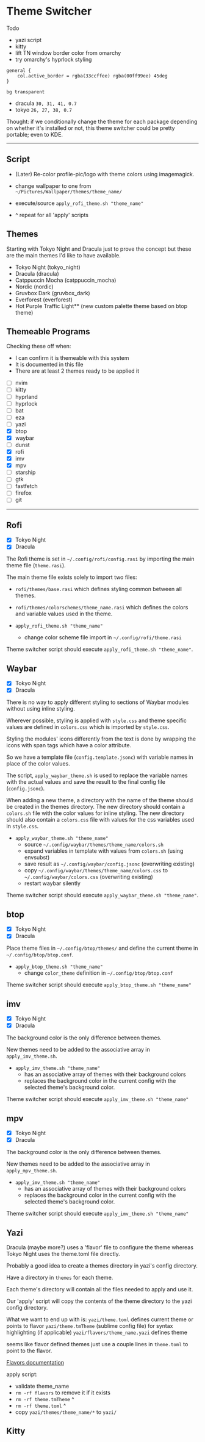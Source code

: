 # Theme Switcher

Todo
- yazi script
- kitty
- lift TN window border color from omarchy
- try omarchy's hyprlock styling
```
general {
    col.active_border = rgba(33ccffee) rgba(00ff99ee) 45deg
}
```

`bg transparent`
- dracula `30, 31, 41, 0.7`
- tokyo `26, 27, 38, 0.7`

Thought: if we conditionally change the theme for each package depending 
on whether it's installed or not, this theme switcher could be pretty portable;
even to KDE.

---

## Script

- (Later) Re-color profile-pic/logo with theme colors using imagemagick.

- change wallpaper to one from `~/Pictures/Wallpaper/themes/theme_name/`
- execute/source `apply_rofi_theme.sh "theme_name"`
- ^ repeat for all 'apply' scripts

## Themes

Starting with Tokyo Night and Dracula just to prove the concept but these are the main themes I'd like to have available.

- Tokyo Night (tokyo_night)
- Dracula (dracula)
- Catppuccin Mocha (catppuccin_mocha)
- Nordic (nordic)
- Gruvbox Dark (gruvbox_dark)
- Everforest (everforest)
- Hot Purple Traffic Light** (new custom palette theme based on btop theme)

## Themeable Programs

Checking these off when:
- I can confirm it is themeable with this system
- It is documented in this file
- There are at least 2 themes ready to be applied it

- [ ] nvim
- [ ] kitty
- [ ] hyprland
- [ ] hyprlock
- [ ] bat
- [ ] eza
- [ ] yazi
- [x] btop
- [x] waybar
- [ ] dunst
- [x] rofi
- [x] imv
- [x] mpv
- [ ] starship
- [ ] gtk
- [ ] fastfetch
- [ ] firefox
- [ ] git

---

## Rofi

- [x] Tokyo Night
- [x] Dracula

The Rofi theme is set in `~/.config/rofi/config.rasi` by importing the main theme file (`theme.rasi`).

The main theme file exists solely to import two files:
  - `rofi/themes/base.rasi` which defines styling common between all themes.
  - `rofi/themes/colorschemes/theme_name.rasi` which defines the colors and variable values used in the theme.

- `apply_rofi_theme.sh "theme_name"`
  - change color scheme file import in `~/.config/rofi/theme.rasi`

Theme switcher script should execute `apply_rofi_theme.sh "theme_name"`.

## Waybar

- [x] Tokyo Night
- [x] Dracula

There is no way to apply different styling to sections of Waybar modules without using inline styling.

Wherever possible, styling is applied with `style.css` and theme specific values are defined in `colors.css` which is imported by `style.css`.

Styling the modules' icons differently from the text is done by wrapping the icons with span tags which have a color attribute.

So we have a template file (`config.template.jsonc`) with variable names in place of the color values.

The script, `apply_waybar_theme.sh` is used to replace the variable names with the actual values and save the result to the final config file (`config.jsonc`).

When adding a new theme, a directory with the name of the theme should be created in the themes directory. The new directory should contain a `colors.sh` file with the color values for inline styling.  The new directory should also contain a `colors.css` file with values for the css variables used in `style.css`.

- `apply_waybar_theme.sh "theme_name"`
  - source `~/.config/waybar/themes/theme_name/colors.sh`
  - expand variables in template with values from `colors.sh` (using envsubst)
  - save result as `~/.config/waybar/config.jsonc` (overwriting existing)
  - copy `~/.config/waybar/themes/theme_name/colors.css` to `~/.config/waybar/colors.css` (overwriting existing)
  - restart waybar silently

Theme switcher script should execute `apply_waybar_theme.sh "theme_name"`.

## btop

- [x] Tokyo Night
- [x] Dracula

Place theme files in `~/.config/btop/themes/` and define the current theme in `~/.config/btop/btop.conf`.

- `apply_btop_theme.sh "theme_name"`
  - change `color_theme` definition in `~/.config/btop/btop.conf`

Theme switcher script should execute `apply_btop_theme.sh "theme_name"`

## imv

- [x] Tokyo Night
- [x] Dracula

The background color is the only difference between themes.

New themes need to be added to the associative array in `apply_imv_theme.sh`.

- `apply_imv_theme.sh "theme_name"`
  - has an associative array of themes with their background colors
  - replaces the background color in the current config 
    with the selected theme's background color.

Theme switcher script should execute `apply_imv_theme.sh "theme_name"`

## mpv

- [x] Tokyo Night
- [x] Dracula

The background color is the only difference between themes.

New themes need to be added to the associative array in `apply_mpv_theme.sh`.

- `apply_imv_theme.sh "theme_name"`
  - has an associative array of themes with their background colors
  - replaces the background color in the current config 
    with the selected theme's background color.

Theme switcher script should execute `apply_imv_theme.sh "theme_name"`

## Yazi

Dracula (maybe more?) uses a 'flavor' file to configure the theme 
whereas Tokyo Night uses the theme.toml file directly.

Probably a good idea to create a themes directory in yazi's config directory.

Have a directory in `themes` for each theme.

Each theme's directory will contain all the files needed to apply and use it.

Our 'apply' script will copy the contents of the theme directory to the yazi config directory.

What we want to end up with is:
`yazi/theme.toml` defines current theme or points to flavor
`yazi/theme.tmTheme` (sublime config file) for syntax highlighting
(if applicable) `yazi/flavors/theme_name.yazi` defines theme

seems like flavor defined themes just use a couple lines in `theme.toml` to point to the flavor.

[Flavors documentation](https://yazi-rs.github.io/docs/flavors/overview/)

apply script:
  - validate theme_name
  - `rm -rf flavors` to remove it if it exists
  - `rm -rf theme.tmTheme` ^
  - `rm -rf theme.toml` ^
  - copy `yazi/themes/theme_name/*` to `yazi/`

## Kitty

